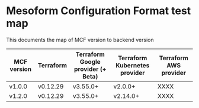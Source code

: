 # Mesoform Configuration Format test map
This documents the map of MCF version to backend version

| MCF version | Terraform | Terraform Google provider (+ Beta) | Terraform Kubernetes provider | Terraform AWS provider |
|-------------|-----------|------------------------------------|-------------------------------|------------------------|
| v1.0.0      | v0.12.29  | v3.55.0+                           | v2.0.0+                       | XXXX                   |
| v1.2.0      | v0.12.29  | v3.55.0+                           | v2.14.0+                      | XXXX                   |
 
 